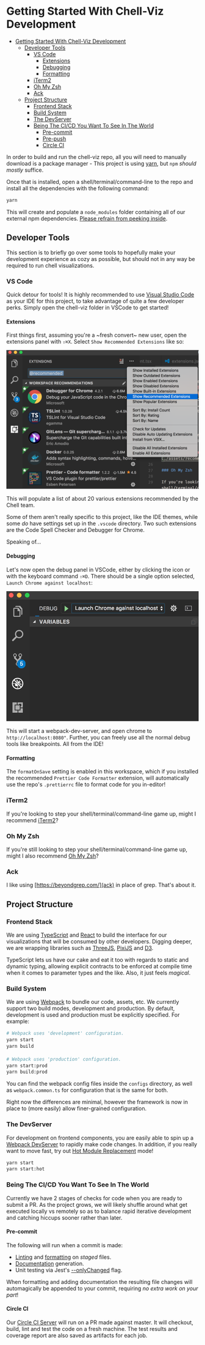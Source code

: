 # Getting Started With Chell-Viz Development

<!-- TOC -->

* [Getting Started With Chell-Viz Development](#getting-started-with-chell-viz-development)
  * [Developer Tools](#developer-tools)
    * [VS Code](#vs-code)
      * [Extensions](#extensions)
      * [Debugging](#debugging)
      * [Formatting](#formatting)
    * [iTerm2](#iterm2)
    * [Oh My Zsh](#oh-my-zsh)
    * [Ack](#ack)
  * [Project Structure](#project-structure)
    * [Frontend Stack](#frontend-stack)
    * [Build System](#build-system)
    * [The DevServer](#the-devserver)
    * [Being The CI/CD You Want To See In The World](#being-the-cicd-you-want-to-see-in-the-world)
      * [Pre-commit](#pre-commit)
      * [Pre-push](#pre-push)
      * [Circle CI](#circle-ci)

<!-- /TOC -->

In order to build and run the chell-viz repo, all you will need to manually download is a package manager - This project is using [yarn](https://yarnpkg.com/), but `npm` _should_ _mostly_ suffice.

Once that is installed, open a shell/terminal/command-line to the repo and install all the dependencies with the following command:

```sh
yarn
```

This will create and populate a `node_modules` folder containing all of our external npm dependencies. [Please refrain from peeking inside](https://medium.com/@jdan/i-peeked-into-my-node-modules-directory-and-you-wont-believe-what-happened-next-b89f63d21558).

## Developer Tools

This section is to briefly go over some tools to hopefully make your development experience as cozy as possible, but should not in any way be required to run chell visualizations.

### VS Code

Quick detour for tools! It is highly recommended to use [Visual Studio Code](https://code.visualstudio.com/) as your IDE for this project, to take advantage of quite a few developer perks. Simply open the chell-viz folder in VSCode to get started!

#### Extensions

First things first, assuming you're a ~fresh convert~ new user, open the extensions panel with `⇧⌘X`. Select `Show Recommended Extensions` like so:

![Show Recommended Extensions](./assets/recommended_extensions.png)

This will populate a list of about 20 various extensions recommended by the Chell team.

Some of them aren't really specific to this project, like the IDE themes, while some _do_ have settings set up in the `.vscode` directory. Two such extensions are the Code Spell Checker and Debugger for Chrome.

Speaking of...

#### Debugging

Let's now open the debug panel in VSCode, either by clicking the icon or with the keyboard command `⇧⌘D`. There should be a single option selected, `Launch Chrome against localhost`:

![Initial Debug Menu](./assets/vscode_debug.png)

This will start a webpack-dev-server, and open chrome to `http://localhost:8080"`. Further, you can freely use all the normal debug tools like breakpoints. All from the IDE!

#### Formatting

The `formatOnSave` setting is enabled in this workspace, which if you installed the recommended `Prettier Code Formatter` extension, will automatically use the repo's `.prettierrc` file to format code for you in-editor!

### iTerm2

If you're looking to step your shell/terminal/command-line game up, might I recommend [iTerm2](https://www.iterm2.com/)?

### Oh My Zsh

If you're still looking to step your shell/terminal/command-line game up, might I also recommend [Oh My Zsh](https://github.com/robbyrussell/oh-my-zsh)?

### Ack

I like using [https://beyondgrep.com/](ack) in place of grep. That's about it.

## Project Structure

### Frontend Stack

We are using [TypeScript](https://www.typescriptlang.org/) and [React](https://reactjs.org/) to build the interface for our visualizations that will be consumed by other developers. Digging deeper, we are wrapping libraries such as [ThreeJS](https://threejs.org/), [PixiJS](http://www.pixijs.com/) and [D3](https://d3js.org/).

TypeScript lets us have our cake and eat it too with regards to static and dynamic typing, allowing explicit contracts to be enforced at compile time when it comes to parameter types and the like. Also, it just feels _magical_.

### Build System

We are using [Webpack](webpack.js.org) to bundle our code, assets, etc. We currently support two build modes, development and production. By default, development is used and production must be explicitly specified. For example:

```sh
# Webpack uses 'development' configuration.
yarn start
yarn build

# Webpack uses 'production' configuration.
yarn start:prod
yarn build:prod
```

You can find the webpack config files inside the `configs` directory, as well as `webpack.common.ts` for configuration that is the same for both.

Right now the differences are minimal, however the framework is now in place to (more easily) allow finer-grained configuration.

### The DevServer

For development on frontend components, you are easily able to spin up a [Webpack DevServer](https://webpack.js.org/configuration/dev-server/) to rapidly make code changes. In addition, if you really want to move fast, try out [Hot Module Replacement](https://webpack.js.org/concepts/hot-module-replacement/) mode!

```sh
yarn start
yarn start:hot
```

### Being The CI/CD You Want To See In The World

Currently we have 2 stages of checks for code when you are ready to submit a PR. As the project grows, we will likely shuffle around what get executed locally vs remotely so as to balance rapid iterative development and catching hiccups sooner rather than later.

#### Pre-commit

The following will run when a commit is made:

* [Linting](https://palantir.github.io/tslint/) and [formatting](https://prettier.io/) on _staged_ files.
* [Documentation](http://typedoc.org/) generation.
* Unit testing via Jest's [--onlyChanged](https://facebook.github.io/jest/docs/en/cli.html#onlychanged) flag.

When formatting and adding documentation the resulting file changes will automagically be appended to your commit, requiring _no extra work on your part_!

#### Circle CI

Our [Circle CI Server](circleci.com/gh/cBioCenter/chell-viz) will run on a PR made against master. It will checkout, build, lint and test the code on a fresh machine. The test results and coverage report are also saved as artifacts for each job.
